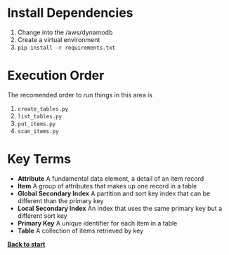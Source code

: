 # Install Dependencies

1. Change into the /aws/dynamodb
2. Create a virtual environment
3. `pip install -r requirements.txt`

# Execution Order

The recomended order to run things in this area is

 1. `create_tables.py`
 2. `list_tables.py`
 3. `put_items.py`
 4. `scan_items.py`

 # Key Terms

  - **Attribute** A fundamental data element, a detail of an item record
  - **Item** A group of attributes that makes up one record in a table
  - **Global Secondary Index** A partition and sort key index that can be different than the primary key
  - **Local Secondary Index** An index that uses the same primary key but a different sort key
  - **Primary Key** A unique identifier for each item in a table
  - **Table** A collection of items retrieved by key

**[Back to start](https://github.com/ccozad/python-playground)**